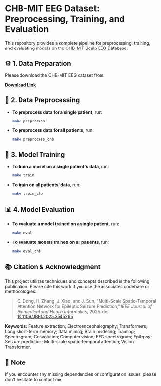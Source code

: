 

# CHB-MIT EEG Dataset: Preprocessing, Training, and Evaluation

This repository provides a complete pipeline for preprocessing, training, and evaluating models on the [CHB-MIT Scalp EEG Database](http://archive.physionet.org/physiobank/database/chbmit/).

## ⚙️ 1. Data Preparation

Please download the CHB-MIT EEG dataset from:

**[Download Link](http://archive.physionet.org/physiobank/database/chbmit/)**

## 🧹 2. Data Preprocessing

* **To preprocess data for a single patient**, run:

  ```bash
  make preprocess
  ```

* **To preprocess data for all patients**, run:

  ```bash
  make preprocess_chb
  ```

## 🧠 3. Model Training

* **To train a model on a single patient's data**, run:

  ```bash
  make train
  ```

* **To train on all patients' data**, run:

  ```bash
  make train_chb
  ```

## 📊 4. Model Evaluation

* **To evaluate a model trained on a single patient**, run:

  ```bash
  make eval
  ```

* **To evaluate models trained on all patients**, run:

  ```bash
  make eval_chb
  ```

## 📚 Citation & Acknowledgment

This project utilizes techniques and concepts described in the following publication. Please cite this work if you use the associated codebase or methodologies:

> Q. Dong, H. Zhang, J. Xiao, and J. Sun, "Multi-Scale Spatio-Temporal Attention Network for Epileptic Seizure Prediction," *IEEE Journal of Biomedical and Health Informatics*, 2025. doi: [10.1109/JBHI.2025.3545265](https://doi.org/10.1109/JBHI.2025.3545265)

**Keywords**: Feature extraction; Electroencephalography; Transformers; Long short-term memory; Data mining; Brain modeling; Training; Spectrogram; Convolution; Computer vision; EEG spectrogram; Epilepsy; Seizure prediction; Multi-scale spatio-temporal attention; Vision Transformer.

## 🔧 Note

If you encounter any missing dependencies or configuration issues, please don’t hesitate to contact me.

